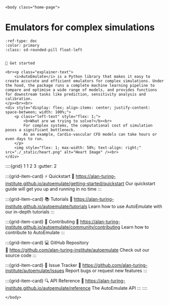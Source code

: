 ```{raw} html
<body class="home-page">
```

# Emulators for complex simulations

```{button-ref} getting-started/index
:ref-type: doc
:color: primary
:class: sd-rounded-pill float-left


🚀 Get started
```

```{raw} html
<br><p class="explainer-text">
    <i>AutoEmulate</i> is a Python library that makes it easy to create accurate and efficient emulators for complex simulations. Under the hood, the package runs a complete machine learning pipeline to compare and optimise a wide range of models, and provides functions for downstream tasks like prediction, sensitivity analysis and calibration.
</p><br><br>
<div style="display: flex; align-items: center; justify-content: space-between; width: 100%;">
    <p class="left-text" style="flex: 1;">
        <b>What are we trying to solve?</b><br>
        For complex systems, the computational cost of simulation poses a significant bottleneck.
        As an example, Cardio-vascular CFD models can take hours or even days to run.
    </p>
    <img style="flex: 1; max-width: 50%; text-align: right;" src="./_static/heart.png" alt="Heart Image" /><br>
</div>
```

::::{grid} 1 1 2 3
:gutter: 2

:::{grid-item-card} ⚡ Quickstart
:link: https://alan-turing-institute.github.io/autoemulate/getting-started/quickstart
Our quickstart guide will get you up and running in no time
:::

:::{grid-item-card} 📚 Tutorials
:link: https://alan-turing-institute.github.io/autoemulate/tutorials
Learn how to use AutoEmulate with our in-depth tutorials
:::

:::{grid-item-card} 👥 Contributing
:link: https://alan-turing-institute.github.io/autoemulate/community/contributing
Learn how to contribute to AutoEmulate
:::

:::{grid-item-card} 💻 GitHub Repository  
:link: https://github.com/alan-turing-institute/autoemulate
Check out our source code
:::

:::{grid-item-card} 🐛 Issue Tracker
:link: https://github.com/alan-turing-institute/autoemulate/issues
Report bugs or request new features
:::

:::{grid-item-card} 🔍 API Reference
:link: https://alan-turing-institute.github.io/autoemulate/reference
The AutoEmulate API
:::
::::

```{raw} html
</body>
```
